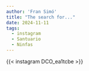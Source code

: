 ```yaml
---
author: 'Fran Simó'
title: "The search for..."
date: 2024-11-11
tags:
  - instagram
  - Santuario
  - Ninfas
---
```


{{< instagram DCO_ea1tcbe >}}

